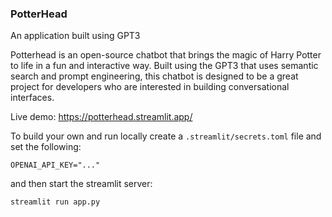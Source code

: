 ### PotterHead

An application built using GPT3

Potterhead is an open-source chatbot that brings the magic of Harry Potter to life in a fun and interactive way. Built using the GPT3 that uses semantic search and prompt engineering, this chatbot is designed to be a great project for developers who are interested in building conversational interfaces.

Live demo: https://potterhead.streamlit.app/

To build your own and run locally create a `.streamlit/secrets.toml` file and set the following:

```console
OPENAI_API_KEY="..."
```

and then start the streamlit server:

```console
streamlit run app.py
```
